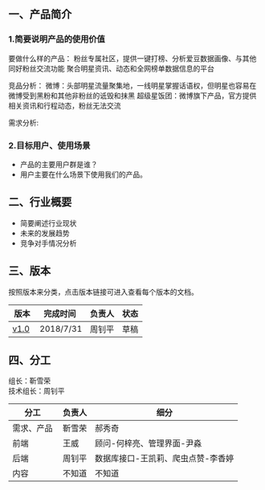 ## 一、产品简介

### 1.简要说明产品的使用价值
要做什么样的产品：
粉丝专属社区，提供一键打榜、分析爱豆数据画像、与其他同好粉丝交流功能
聚合明星资讯、动态和全网榜单数据信息的平台


竞品分析：
微博：头部明星流量聚集地，一线明星掌握话语权，但明星也容易在微博受到黑粉和其他非粉丝的诋毁和抹黑
超级星饭团：微博旗下产品，官方提供相关资讯和行程动态，粉丝无法交流

需求分析:

### 2.目标用户、使用场景
- 产品的主要用户群是谁？
- 用户主要在什么场景下使用我们的产品。

## 二、行业概要
- 简要阐述行业现状
- 未来的发展趋势
- 竞争对手情况分析

## 三、版本
按照版本来分类，点击版本链接可进入查看每个版本的文档。 

| 版本 | 完成时间 |负责人 | 状态 |
|-----|-----|-----|-----|
| <a href="需求文档/v1.0/排期表.md">v1.0</a> |  2018/7/31 | 周钊平 | 草稿 |

## 四、分工
组长：靳雪荣  
技术组长：周钊平  

| 分工 |负责人 | 细分 |
|-----|-----|-----|
| 需求、产品 | 靳雪荣 | 郝秀奇 |
| 前端 | 王威 | 顾问-何梓亮、管理界面-尹淼 |
| 后端 | 周钊平 | 数据库接口-王凯莉、爬虫点赞-李香婷 |
| 内容 | 不知道 | 不知道 |
